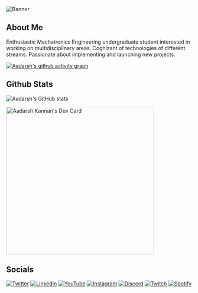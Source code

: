![Banner](https://user-images.githubusercontent.com/71810927/173194860-2e39a594-7762-4853-9037-3fd8410c32e7.jpg)

## About Me

Enthusiastic Mechatronics Engineering undergraduate student interested in working on multidisciplinary areas. Cognizant of technologies of different streams. Passionate about implementing and launching new projects.

[![Aadarsh's github activity graph](https://activity-graph.herokuapp.com/graph?username=dotaadarsh&theme=react-dark)](https://github.com/dotaadarsh)

## Github Stats

![Aadarsh's GitHub stats](https://github-readme-stats.vercel.app/api?username=dotaadarsh&show_icons=true&theme=tokyonight)

<a href="https://app.daily.dev/dotaadarsh"><img src="https://api.daily.dev/devcards/c4c24e45c7b14c62939c3181ea232e74.png?r=wo8" width="400" alt="Aadarsh Kannan's Dev Card"/></a>

## Socials

[![Twitter](https://img.shields.io/badge/twitter-%231DA1F2.svg?style=for-the-badge&logo=Twitter&logoColor=white)](https://twitter.com/dotaadarsh)
[![LinkedIn](https://img.shields.io/badge/linkedin-%230077B5.svg?style=for-the-badge&logo=linkedin&logoColor=white)](https://www.linkedin.com/in/dotaadarsh)
[![YouTube](https://img.shields.io/badge/YouTube-%23FF0000.svg?style=for-the-badge&logo=YouTube&logoColor=white)](https://www.youtube.com/channel/UC2lF8WzupeGxSWkKbzRnOZg)
[![Instagram](https://img.shields.io/badge/Instagram-%23E4405F.svg?style=for-the-badge&logo=Instagram&logoColor=white)](https://www.instagram.com/dotaadarsh/)
[![Discord](https://img.shields.io/badge/Discord-%237289DA.svg?style=for-the-badge&logo=discord&logoColor=white)](https://discord.com/invite/Jj8xeWpnEe)
[![Twitch](https://img.shields.io/badge/Twitch-%239146FF.svg?style=for-the-badge&logo=Twitch&logoColor=white)](https://www.twitch.tv/dotaadarsh)
[![Spotify](https://img.shields.io/badge/Spotify-1ED760?style=for-the-badge&logo=spotify&logoColor=white)](https://open.spotify.com/user/w4vmhygkyyzefhe1u3bpqrlo6)
